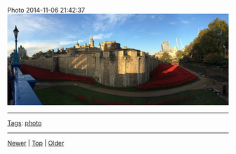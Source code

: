 <!--
title: Photo 2014-11-06 21
date: 2020-06-28T14:57:48.951Z
tags: photo
-->










Photo 2014-11-06 21:42:37
![](101954055367-0.jpg)

<!--BOTTOM-POST-NAVIGATION-->
---

[Tags](tags.md): [photo](tag-photo.md)

---

[Newer](101943850232.md) | [Top](index.md) | [Older](102048321262.md)